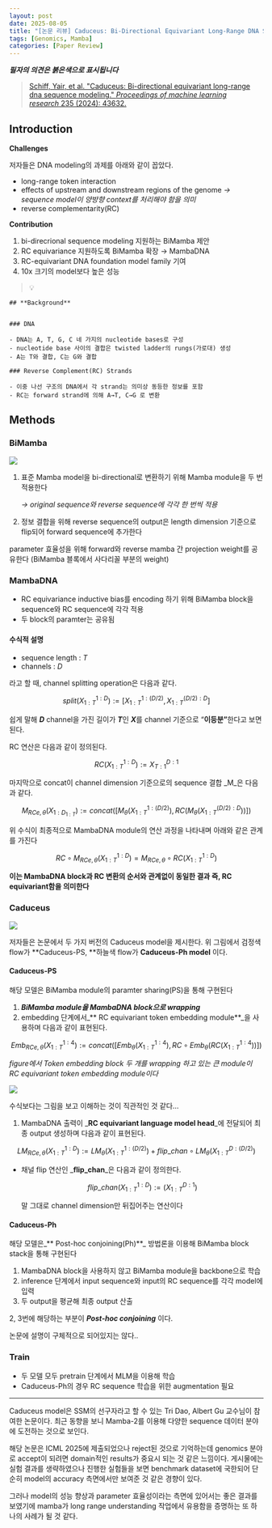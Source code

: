 ```yaml
---
layout: post
date: 2025-08-05
title: "[논문 리뷰] Caduceus: Bi-Directional Equivariant Long-Range DNA Sequence Modeling"
tags: [Genomics, Mamba]
categories: [Paper Review]
---
```


<span class="notion-red">_**필자의 의견은 붉은색으로 표시됩니다**_</span>


> [Schiff, Yair, et al. "Caduceus: Bi-directional equivariant long-range dna sequence modeling." ](https://pmc.ncbi.nlm.nih.gov/articles/PMC12189541/)[_Proceedings of machine learning research_](https://pmc.ncbi.nlm.nih.gov/articles/PMC12189541/)[ 235 (2024): 43632.](https://pmc.ncbi.nlm.nih.gov/articles/PMC12189541/)



## Introduction


**Challenges**


저자들은 DNA modeling의 과제를 아래와 같이 꼽았다.

- long-range token interaction
- effects of upstream and downstream regions of the genome 
_→ sequence model이 양방향 context를 처리해야 함을 의미_
- reverse complementarity(RC)

**Contribution**

1. bi-direcrional sequence modeling 지원하는 BiMamba 제안
1. RC equivariance 지원하도록 BiMamba 확장 → MambaDNA
1. RC-equivariant DNA foundation model family 기여
1. 10x 크기의 model보다 높은 성능

> 💡 


	## **Background**


	### DNA

	- DNA는 A, T, G, C 네 가지의 nucleotide bases로 구성
	- nucleotide base 사이의 결합은 twisted ladder의 rungs(가로대) 생성
	- A는 T와 결합, C는 G와 결합

	### Reverse Complement(RC) Strands

	- 이중 나선 구조의 DNA에서 각 strand는 의미상 동등한 정보를 포함
	- RC는 forward strand에 의해 A→T, C→G 로 변환


## Methods



### BiMamba


![](https://prod-files-secure.s3.us-west-2.amazonaws.com/542b861c-36a8-4051-84e5-8804b6728dba/2c247d59-7815-4980-99f0-8f0d21f445a7/image.png?X-Amz-Algorithm=AWS4-HMAC-SHA256&X-Amz-Content-Sha256=UNSIGNED-PAYLOAD&X-Amz-Credential=ASIAZI2LB466W3ZTW7A5%2F20250927%2Fus-west-2%2Fs3%2Faws4_request&X-Amz-Date=20250927T150106Z&X-Amz-Expires=3600&X-Amz-Security-Token=IQoJb3JpZ2luX2VjEBoaCXVzLXdlc3QtMiJIMEYCIQDdhcAkEMeRqQtvexklTq7QHpIVvY8IfHaHgMfx%2FlrW2gIhAO%2FW%2BKbBnm8%2Fwo6wJFcQ6LkQ1G2cwq1YdzUMr5Hr4crdKogECKP%2F%2F%2F%2F%2F%2F%2F%2F%2F%2FwEQABoMNjM3NDIzMTgzODA1IgwTdZ7BmjIIz1IC%2BmMq3APH051RY335cXC%2FnF166XT0H%2FHETlKq7A0KRfuGpey%2FAiKq8VjkRspJqXwOomU1CFMFk060QjFnHycpOv4wY2a%2FmcnmIwbmSRSIu%2BHtsdZ1QwbVvWNgv%2BrXSJKzfUYxBbyhyYq9%2B3A%2Bt%2FJVztaRzhI%2BAY6rgwPJNWYonWAFgVvqI6mt7N8TgJGDHJkPZ%2BAM3IbSnKZngeQXHsf4s6tR1NRG5Ha3P%2F9%2B0B7RI7O9XHJwxX6MWngyHVIvM4V7WXBPEJj5tXmfbOwzp25Gd1jmpoE4Ii90oCv9ErkCP2wU7xI88c16xlraB7HuVkfE2OBwOGvkfqFq3vHygVJ%2BZK6YSCKGf0mjFjro%2FlYkoa7dzAs0GNdKBGoLFAf5LXzYCI%2FosSAJpvyxwIjShF4%2BCLOnOadVV7XbAfPx7IqVPtG1Y5Rb1smonOmgeNsw6CxKPbFVR0W5Rukk1bBulaz2uKyOiw1egCZHOR6k0FtLYa2Fvr7PcjYuVMyt52EFNoQq4r9nhq03O2J41BMdmHBYYPXcGnwvWnPWT8jCQ48uSuvKk%2BEVXx4xxvlG%2FXhpCvvQb2KZmvE6eCaHwomqIV%2FJqq6fDQP8NefVZos%2BHOwoNKEXkbzT4ZieDAqwlRotBHaF%2FjC84t7GBjqkAT5yyAb28h3AKc9YydVC%2FSyiKZBf32T3PGEt798OibvC%2FyZx6cp%2FKuzyWRENkZPMrQ2998pMoP0BU1hAAuzKS7FPqZCUrQD520Wo7rycFBTUdEBhHNThyKIQGWaDrzECiUY7TMKpHuqr34sCI1whaZDqVBDfJK783IQy3q82zVAHTGr3SBIOY6DAaTQ%2BP3Whi%2BFCj4JreQrTse6GXDHtd7%2BBrvy6&X-Amz-Signature=ed701c451f97cd0805e0ea88036754d016cccf4fabc7385c3991039851313a58&X-Amz-SignedHeaders=host&x-amz-checksum-mode=ENABLED&x-id=GetObject)

1. 표준 Mamba model을 bi-directional로 변환하기 위해 Mamba module을 두 번 적용한다

	_→ original sequence와 reverse sequence에 각각 한 번씩 적용_

1. 정보 결합을 위해 reverse sequence의 output은 length dimension 기준으로 flip되어 forward sequence에 추가한다

parameter 효율성을 위해 forward와 reverse mamba 간 projection weight를 공유한다 (BiMamba 블록에서 사다리꼴 부분의 weight)



### MambaDNA

- RC equivariance inductive bias를 encoding 하기 위해 BiMamba block을 sequence와 RC sequence에 각각 적용
- 두 block의 paramter는 공유됨


#### 수식적 설명

- sequence length : _T_
- channels : _D_

라고 할 때,  channel splitting operation은 다음과 같다.


$$
split(X^{1:D}_{1:T}):=[X^{1:(D/2)}_{1:T},X^{(D/2):D}_{1:T}]
$$


<span class="notion-red">쉽게 말해 </span><span class="notion-red">_**D**_</span><span class="notion-red"> channel을 가진 길이가 </span><span class="notion-red">_**T**_</span><span class="notion-red">인 </span><span class="notion-red">_**X**_</span><span class="notion-red">를 channel 기준으로 “</span><span class="notion-red">**이등분”**</span><span class="notion-red">한다고 보면 된다.</span>


RC 연산은 다음과 같이 정의된다.


$$
RC(X^{1:D}_{1:T}):=X^{D:1}_{T:1}
$$


마지막으로 concat이 channel dimension 기준으로의 sequence 결합 _M_은 다음과 같다.


$$
M_{RCe,\theta}(X_{1:D_{1:T}}):=concat([M_{\theta}(X^{1:(D/2)}_{1:T}),RC(M_{\theta}(X^{(D/2):D}_{1:T}))])
$$


위 수식이 최종적으로 MambaDNA module의 연산 과정을 나타내며 아래와 같은 관계를 가진다


$$
RC\circ M_{RCe,\theta}(X^{1:D}_{1:T}) = M_{RCe,\theta} \circ RC(X^{1:D}_{1:T})
$$


**이는 MambaDNA block과 RC 변환의 순서와 관계없이 동일한 결과 즉, RC equivariant함을 의미한다**



### Caduceus


![](https://prod-files-secure.s3.us-west-2.amazonaws.com/542b861c-36a8-4051-84e5-8804b6728dba/f94a60d7-8145-473b-aef9-7c68d3ec604a/image.png?X-Amz-Algorithm=AWS4-HMAC-SHA256&X-Amz-Content-Sha256=UNSIGNED-PAYLOAD&X-Amz-Credential=ASIAZI2LB466W3ZTW7A5%2F20250927%2Fus-west-2%2Fs3%2Faws4_request&X-Amz-Date=20250927T150106Z&X-Amz-Expires=3600&X-Amz-Security-Token=IQoJb3JpZ2luX2VjEBoaCXVzLXdlc3QtMiJIMEYCIQDdhcAkEMeRqQtvexklTq7QHpIVvY8IfHaHgMfx%2FlrW2gIhAO%2FW%2BKbBnm8%2Fwo6wJFcQ6LkQ1G2cwq1YdzUMr5Hr4crdKogECKP%2F%2F%2F%2F%2F%2F%2F%2F%2F%2FwEQABoMNjM3NDIzMTgzODA1IgwTdZ7BmjIIz1IC%2BmMq3APH051RY335cXC%2FnF166XT0H%2FHETlKq7A0KRfuGpey%2FAiKq8VjkRspJqXwOomU1CFMFk060QjFnHycpOv4wY2a%2FmcnmIwbmSRSIu%2BHtsdZ1QwbVvWNgv%2BrXSJKzfUYxBbyhyYq9%2B3A%2Bt%2FJVztaRzhI%2BAY6rgwPJNWYonWAFgVvqI6mt7N8TgJGDHJkPZ%2BAM3IbSnKZngeQXHsf4s6tR1NRG5Ha3P%2F9%2B0B7RI7O9XHJwxX6MWngyHVIvM4V7WXBPEJj5tXmfbOwzp25Gd1jmpoE4Ii90oCv9ErkCP2wU7xI88c16xlraB7HuVkfE2OBwOGvkfqFq3vHygVJ%2BZK6YSCKGf0mjFjro%2FlYkoa7dzAs0GNdKBGoLFAf5LXzYCI%2FosSAJpvyxwIjShF4%2BCLOnOadVV7XbAfPx7IqVPtG1Y5Rb1smonOmgeNsw6CxKPbFVR0W5Rukk1bBulaz2uKyOiw1egCZHOR6k0FtLYa2Fvr7PcjYuVMyt52EFNoQq4r9nhq03O2J41BMdmHBYYPXcGnwvWnPWT8jCQ48uSuvKk%2BEVXx4xxvlG%2FXhpCvvQb2KZmvE6eCaHwomqIV%2FJqq6fDQP8NefVZos%2BHOwoNKEXkbzT4ZieDAqwlRotBHaF%2FjC84t7GBjqkAT5yyAb28h3AKc9YydVC%2FSyiKZBf32T3PGEt798OibvC%2FyZx6cp%2FKuzyWRENkZPMrQ2998pMoP0BU1hAAuzKS7FPqZCUrQD520Wo7rycFBTUdEBhHNThyKIQGWaDrzECiUY7TMKpHuqr34sCI1whaZDqVBDfJK783IQy3q82zVAHTGr3SBIOY6DAaTQ%2BP3Whi%2BFCj4JreQrTse6GXDHtd7%2BBrvy6&X-Amz-Signature=a8a9838043becf4c6bb467278a6dcb88d3e1c07758b3acd889b8ba97c62f2c6a&X-Amz-SignedHeaders=host&x-amz-checksum-mode=ENABLED&x-id=GetObject)


저자들은 논문에서 두 가지 버전의 Caduceus model을 제시한다. 위 그림에서 검정색 flow가 **Caduceus-PS, **하늘색 flow가 **Caduceus-Ph model** 이다.



#### Caduceus-PS


해당 모델은 BiMamba module의 paramter sharing(PS)을 통해 구현된다

1. _**BiMamba module을 MambaDNA block으로 wrapping**_
1. embedding 단계에서_** RC equivariant token embedding module**_을 사용하며 다음과 같이 표현된다.

$$
Emb_{RCe,\theta}(X^{1:4}_{1:T}):=concat([Emb_{\theta}(X^{1:4}_{1:T}),RC \circ Emb_{\theta}(RC(X^{1:4}_{1:T}))])
$$


_figure에서 Token embedding block 두 개를 wrapping 하고 있는 큰 module이 RC equivariant token embedding module이다_


![](https://prod-files-secure.s3.us-west-2.amazonaws.com/542b861c-36a8-4051-84e5-8804b6728dba/b175e4da-71eb-4e91-8c23-a06dabe673c9/image.png?X-Amz-Algorithm=AWS4-HMAC-SHA256&X-Amz-Content-Sha256=UNSIGNED-PAYLOAD&X-Amz-Credential=ASIAZI2LB466W3ZTW7A5%2F20250927%2Fus-west-2%2Fs3%2Faws4_request&X-Amz-Date=20250927T150106Z&X-Amz-Expires=3600&X-Amz-Security-Token=IQoJb3JpZ2luX2VjEBoaCXVzLXdlc3QtMiJIMEYCIQDdhcAkEMeRqQtvexklTq7QHpIVvY8IfHaHgMfx%2FlrW2gIhAO%2FW%2BKbBnm8%2Fwo6wJFcQ6LkQ1G2cwq1YdzUMr5Hr4crdKogECKP%2F%2F%2F%2F%2F%2F%2F%2F%2F%2FwEQABoMNjM3NDIzMTgzODA1IgwTdZ7BmjIIz1IC%2BmMq3APH051RY335cXC%2FnF166XT0H%2FHETlKq7A0KRfuGpey%2FAiKq8VjkRspJqXwOomU1CFMFk060QjFnHycpOv4wY2a%2FmcnmIwbmSRSIu%2BHtsdZ1QwbVvWNgv%2BrXSJKzfUYxBbyhyYq9%2B3A%2Bt%2FJVztaRzhI%2BAY6rgwPJNWYonWAFgVvqI6mt7N8TgJGDHJkPZ%2BAM3IbSnKZngeQXHsf4s6tR1NRG5Ha3P%2F9%2B0B7RI7O9XHJwxX6MWngyHVIvM4V7WXBPEJj5tXmfbOwzp25Gd1jmpoE4Ii90oCv9ErkCP2wU7xI88c16xlraB7HuVkfE2OBwOGvkfqFq3vHygVJ%2BZK6YSCKGf0mjFjro%2FlYkoa7dzAs0GNdKBGoLFAf5LXzYCI%2FosSAJpvyxwIjShF4%2BCLOnOadVV7XbAfPx7IqVPtG1Y5Rb1smonOmgeNsw6CxKPbFVR0W5Rukk1bBulaz2uKyOiw1egCZHOR6k0FtLYa2Fvr7PcjYuVMyt52EFNoQq4r9nhq03O2J41BMdmHBYYPXcGnwvWnPWT8jCQ48uSuvKk%2BEVXx4xxvlG%2FXhpCvvQb2KZmvE6eCaHwomqIV%2FJqq6fDQP8NefVZos%2BHOwoNKEXkbzT4ZieDAqwlRotBHaF%2FjC84t7GBjqkAT5yyAb28h3AKc9YydVC%2FSyiKZBf32T3PGEt798OibvC%2FyZx6cp%2FKuzyWRENkZPMrQ2998pMoP0BU1hAAuzKS7FPqZCUrQD520Wo7rycFBTUdEBhHNThyKIQGWaDrzECiUY7TMKpHuqr34sCI1whaZDqVBDfJK783IQy3q82zVAHTGr3SBIOY6DAaTQ%2BP3Whi%2BFCj4JreQrTse6GXDHtd7%2BBrvy6&X-Amz-Signature=707e4f55611b3eaea7b4b6661f60b4b0433458d29be375874d57b42d15c68886&X-Amz-SignedHeaders=host&x-amz-checksum-mode=ENABLED&x-id=GetObject)


<span class="notion-red">수식보다는 그림을 보고 이해하는 것이 직관적인 것 같다…</span>

1. MambaDNA 출력이 _**RC equivariant language model head**_에 전달되어 최종 output 생성하며 다음과 같이 표현된다.

$$
LM_{RCe,\theta}(X^{1:D}_{1:T}):= LM_{\theta}(X^{1:(D/2)}_{1:T})+flip\_chan\circ LM_{\theta}(X^{D:(D/2)}_{1:T})
$$

- 채널 flip 연산인 _**flip\_chan**_은 다음과 같이 정의한다.

	$$
	flip\_chan(X^{1:D}_{1:T}):=(X^{D:1}_{1:T})
	$$


	말 그대로 channel dimension만 뒤집어주는 연산이다



#### Caduceus-Ph


해당 모델은_** Post-hoc conjoining(Ph)**_ 방법론을 이용해 BiMamba block stack을 통해 구현된다

1. MambaDNA block을 사용하지 않고 BiMamba module을 backbone으로 학습
1. inference 단계에서 input sequence와 input의 RC sequence를 각각 model에 입력
1. 두 output을 평균해 최종 output 산출

2, 3번에 해당하는 부분이 _**Post-hoc conjoining**_ 이다.


<span class="notion-red">논문에 설명이 구체적으로 되어있지는 않다..</span>



### Train

- 두 모델 모두 pretrain 단계에서 MLM을 이용해 학습
- Caduceus-Ph의 경우 RC sequence 학습을 위한 augmentation 필요

---


<span class="notion-red">Caduceus model은 SSM의 선구자라고 할 수 있는 Tri Dao, Albert Gu 교수님이 참여한 논문이다. 최근 동향을 보니 Mamba-2를 이용해 다양한 sequence 데이터 분야에 도전하는 것으로 보인다.</span>


<span class="notion-red">해당 논문은 ICML 2025에 제출되었으나 reject된 것으로 기억하는데 genomics 분야로 accept이 되려면 domain적인 results가 중요시 되는 것 같은 느낌이다. 게시물에는 실험 결과를 생략하였으나 진행한 실험들을 보면 benchmark dataset에 국한되어 단순히 model의 accuracy 측면에서만 보여준 것 같은 경향이 있다.</span>


<span class="notion-red">그러나 model의 성능 향상과 parameter 효율성이라는 측면에 있어서는 좋은 결과를 보였기에 mamba가 long range understanding 작업에서 유용함을 증명하는 또 하나의 사례가 될 것 같다.</span>

